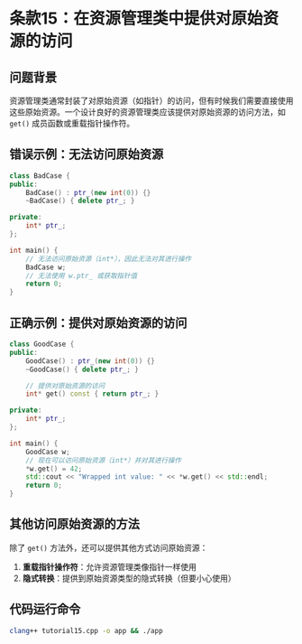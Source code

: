 # 条款15：在资源管理类中提供对原始资源的访问

## 问题背景

资源管理类通常封装了对原始资源（如指针）的访问，但有时候我们需要直接使用这些原始资源。一个设计良好的资源管理类应该提供对原始资源的访问方法，如 `get()` 成员函数或重载指针操作符。

## 错误示例：无法访问原始资源

```cpp
class BadCase {
public:
    BadCase() : ptr_(new int(0)) {}
    ~BadCase() { delete ptr_; }

private:
    int* ptr_;
};

int main() {
    // 无法访问原始资源（int*），因此无法对其进行操作
    BadCase w;
    // 无法使用 w.ptr_ 或获取指针值
    return 0;
}
```

## 正确示例：提供对原始资源的访问

```cpp
class GoodCase {
public:
    GoodCase() : ptr_(new int(0)) {}
    ~GoodCase() { delete ptr_; }

    // 提供对原始资源的访问
    int* get() const { return ptr_; }

private:
    int* ptr_;
};

int main() {
    GoodCase w;
    // 现在可以访问原始资源（int*）并对其进行操作
    *w.get() = 42;
    std::cout << "Wrapped int value: " << *w.get() << std::endl;
    return 0;
}
```

## 其他访问原始资源的方法

除了 `get()` 方法外，还可以提供其他方式访问原始资源：

1. **重载指针操作符**：允许资源管理类像指针一样使用
2. **隐式转换**：提供到原始资源类型的隐式转换（但要小心使用）

## 代码运行命令

```bash
clang++ tutorial15.cpp -o app && ./app